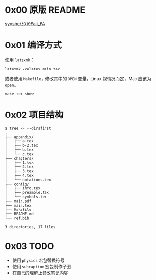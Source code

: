 # 0x00 原版 README
[syvshc/2019Fall_FA](https://github.com/syvshc/2019Fall_FA)


# 0x01 编译方式
使用 `latexmk`：
```
latexmk -xelatex main.tex
```

或者使用 `Makefile`，修改其中的 `OPEN` 变量，Linux 视情况而定，Mac 应该为 `open`。
```
make tex show
```


# 0x02 项目结构
```
$ tree -F --dirsfirst
.
├── appendix/
│   ├── a.tex
│   ├── b-2.tex
│   ├── b.tex
│   └── c.tex
├── chapters/
│   ├── 1.tex
│   ├── 2.tex
│   ├── 3.tex
│   ├── 4.tex
│   └── notations.tex
├── config/
│   ├── info.tex
│   ├── preamble.tex
│   └── symbols.tex
├── main.pdf
├── main.tex
├── Makefile
├── README.md
└── ref.bib

3 directories, 17 files
```


# 0x03 TODO
- 使用 `physics` 宏包替换符号
- 使用 `subcaption` 宏包制作子图
- 在自己的理解上修改笔记内容
